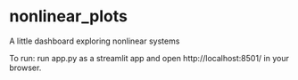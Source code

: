 # nonlinear_plots

A little dashboard exploring nonlinear systems

To run: run app.py as a streamlit app and open http://localhost:8501/ in your browser. 
